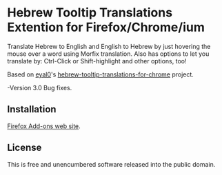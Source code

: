 # Hebrew Tooltip Translations Extention for Firefox/Chrome/ium

Translate Hebrew to English and English to Hebrew by just hovering the mouse over a word using Morfix translation.
Also has options to let you translate by: Ctrl-Click or Shift-highlight and other options, too!

Based on [eyal0](https://github.com/eyal0)'s [hebrew-tooltip-translations-for-chrome](https://github.com/eyal0/hebrew-tooltip-translations-for-chrome) project.

-Version 3.0
Bug fixes.

## Installation
[Firefox Add-ons web site](https://addons.mozilla.org/en-US/firefox/addon/hebrew-tooltip-translation/).

## License
This is free and unencumbered software released into the public domain.
